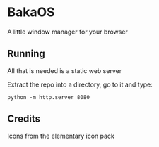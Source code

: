 # BakaOS

A little window manager for your browser

## Running

All that is needed is a static web server

Extract the repo into a directory, go to it and type:

`python -m http.server 8080`

## Credits

Icons from the elementary icon pack